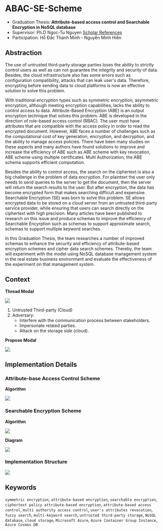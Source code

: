 # ABAC-SE-Scheme

- Graduation Thesis:  **Attribute-based access control and Searchable Encryption in NoSQL database**
- Supervisor: Ph.D Ngoc-Tu Nguyen [Scholar References](https://scholar.google.com/citations?hl=vi&user=baIb5JgAAAAJ&view_op=list_works&sortby=pubdate)
- Participation: Hồ Đắc Thanh Minh - Nguyễn Minh Hiển

## Abstraction

The use of untrusted third-party storage parties loses the ability to strictly control users as well as can not guarantee the integrity and security of data. Besides, the cloud infrastructure also has some errors such as configuration compatibility, attacks that can leak user's data. Therefore, encrypting before sending data to cloud platforms is now an effective solution to solve this problem.

With traditional encryption types such as symmetric encryption, asymmetric encryption, although meeting encryption capabilities, lacks the ability to control access to data. Attribute-Based Encryption (ABE) is an output encryption technique that solves this problem. ABE is developed in the direction of role-based access control (RBAC). The user must have attributes that are compatible with the access policy in order to read the encrypted document. However, ABE faces a number of challenges such as the computational cost of key generation, encryption, and decryption, and the ability to manage access policies. There have been many studies on these aspects and many authors have found solutions to improve and increase the efficiency of ABE such as ABE scheme with key revocation, ABE scheme using multiple certificates. Multi Authorization, the ABE schema supports efficient computation.

Besides the ability to control access, the search on the ciphertext is also a big challenge in the problem of data encryption. For plaintext the user only needs to send queries to the server to get the document, then the server will return the search results to the user. But after encryption, the data has become encrypted form that makes searching difficult and expensive. Searchable Encryption (SE) was born to solve this problem. SE allows encrypted data to be stored on a cloud server from an untrusted third-party service provider, while ensuring that users can search directly on the ciphertext with high precision. Many articles have been published to research on this issue and produce schemas to improve the efficiency of Searchable Encyrption such as schemas to support approximate search, schemas to support multiple keyword searches.

In this Graduation Thesis, the team researches a number of improved schemas to enhance the security and efficiency of attribute-based encryption schemes and cipher data search schemes. Thereby, the team will experiment with the model using NoSQL database management system in the real estate business environment and evaluate the effectiveness of the experiment on that management system.


## Context

**Thread Modal**

![](/assets/theardModal.png)

1. Untrusted Third-party (Cloud)
2. Adversary:
    - Interfere with the communication process between stakeholders.
    - Impersonate related parties.
    - Attack on the storage side (cloud).

**Propose Modal**

![](/assets/proposeModal.png)

## Implementation Details


### Attribute-base Access Control Scheme
**Algorithm**

![](/assets/abacScheme.png)

### Searchable Encryption Scheme
**Algorithm** 

![](/assets/seScheme.png)

**Diagram**

![](/assets/seSchemeDiagram.png)

### Implementation Structure

![](/assets/architecture.png)

## Keywords
`symmetric encryption`, `attribute-based encryption`, `searchable encryption`, `ciphertext policy attribute-based encryption`, `attribute-based access control`, `multi authority access control`, `user's attributes revocation`, `fuzzy search`, `multi-keyword search`, `untrusted third-party storage`, `NoSQL database`, `cloud storage`, `Microsoft Azure`, `Azure Container Group Instance`, `Azure Cosmos DB`
